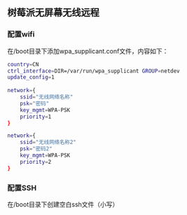 ## 树莓派无屏幕无线远程


### 配置wifi
在/boot目录下添加wpa_supplicant.conf文件，内容如下：

```bash
country=CN
ctrl_interface=DIR=/var/run/wpa_supplicant GROUP=netdev
update_config=1
 
network={
    ssid="无线网络名称"
    psk="密码"
    key_mgmt=WPA-PSK
    priority=1
}

network={
    ssid="无线网络名称2"
    psk="密码2"
    key_mgmt=WPA-PSK
    priority=2
}

```


### 配置SSH
在/boot目录下创建空白ssh文件（小写）